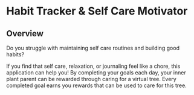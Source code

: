 # Habit Tracker & Self Care Motivator

## Overview
Do you struggle with maintaining self care routines and building good habits? 

If you find that self care, relaxation, or journaling feel like a chore, this application can help you! By completing your goals each day, your inner plant parent can be rewarded through caring for a virtual tree. Every completed goal earns you rewards that can be used to care for this tree.
